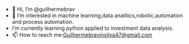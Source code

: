 - 👋 Hi, I’m @guilhermebrav
- 👀 I’m interested in machine learning,data analitics,robotic,automation and process automation.
-  I’m currently learning python applied to investment data analysis.
- 📫 How to reach me:Guilhermebravinsilva47@gmail.com


<!---
guilhermebrav/guilhermebrav is a ✨ special ✨ repository because its `README.md` (this file) appears on your GitHub profile.
You can click the Preview link to take a look at your changes.
--->
